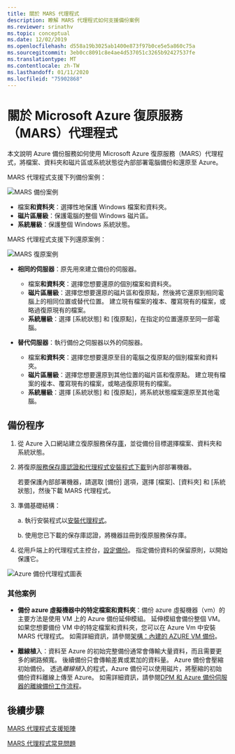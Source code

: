 ```yaml
---
title: 關於 MARS 代理程式
description: 瞭解 MARS 代理程式如何支援備份案例
ms.reviewer: srinathv
ms.topic: conceptual
ms.date: 12/02/2019
ms.openlocfilehash: d558a19b3025ab1400e873f97b0ce5e5a860c75a
ms.sourcegitcommit: 3eb0cc8091c8e4ae4d537051c3265b92427537fe
ms.translationtype: MT
ms.contentlocale: zh-TW
ms.lasthandoff: 01/11/2020
ms.locfileid: "75902868"
---
```

# <a name="about-the-microsoft-azure-recovery-services-mars-agent"></a>關於 Microsoft Azure 復原服務（MARS）代理程式

本文說明 Azure 備份服務如何使用 Microsoft Azure 復原服務（MARS）代理程式，將檔案、資料夾和磁片區或系統狀態從內部部署電腦備份和還原至 Azure。

MARS 代理程式支援下列備份案例：

![MARS 備份案例](./media/backup-try-azure-backup-in-10-mins/backup-scenarios.png)

- 檔案**和資料夾**：選擇性地保護 Windows 檔案和資料夾。
- **磁片區層級**：保護電腦的整個 Windows 磁片區。
- **系統層級**：保護整個 Windows 系統狀態。

MARS 代理程式支援下列還原案例：

![MARS 復原案例](./media/backup-try-azure-backup-in-10-mins/restore-scenarios.png)

-   **相同的伺服器**：原先用來建立備份的伺服器。
    -    檔案**和資料夾**：選擇您想要還原的個別檔案和資料夾。
    -    **磁片區層級**：選擇您想要還原的磁片區和復原點，然後將它還原到相同電腦上的相同位置或替代位置。  建立現有檔案的複本、覆寫現有的檔案，或略過復原現有的檔案。
    -    **系統層級**：選擇 [系統狀態] 和 [復原點]，在指定的位置還原至同一部電腦。


-   **替代伺服器**：執行備份之伺服器以外的伺服器。
    -    檔案**和資料夾**：選擇您想要還原至目的電腦之復原點的個別檔案和資料夾。
    -    **磁片區層級**：選擇您想要還原到其他位置的磁片區和復原點。 建立現有檔案的複本、覆寫現有的檔案，或略過復原現有的檔案。
    -    **系統層級**：選擇 [系統狀態] 和 [復原點]，將系統狀態檔案還原至其他電腦。

## <a name="backup-process"></a>備份程序

1. 從 Azure 入口網站建立復原服務保存[庫](https://docs.microsoft.com/azure/backup/backup-configure-vault#create-a-recovery-services-vault)，並從備份目標選擇檔案、資料夾和系統狀態。
2. 將復原[服務保存庫認證和代理程式安裝程式下載](https://docs.microsoft.com/azure/backup/backup-configure-vault#download-the-mars-agent)到內部部署機器。 

    若要保護內部部署機器，請選取 [備份] 選項，選擇 [檔案]、[資料夾] 和 [系統狀態]，然後下載 MARS 代理程式。

3. 準備基礎結構：

    a. 執行安裝程式以[安裝代理程式](https://docs.microsoft.com/azure/backup/backup-configure-vault#install-and-register-the-agent)。

    b. 使用您已下載的保存庫認證，將機器註冊到復原服務保存庫。
4. 從用戶端上的代理程式主控台，[設定備份](https://docs.microsoft.com/azure/backup/backup-configure-vault#create-a-backup-policy)。 指定備份資料的保留原則，以開始保護它。

![Azure 備份代理程式圖表](./media/backup-try-azure-backup-in-10-mins/backup-process.png)


### <a name="additional-scenarios"></a>其他案例
-   **備份 azure 虛擬機器中的特定檔案和資料夾**：備份 azure 虛擬機器（vm）的主要方法是使用 VM 上的 Azure 備份延伸模組。 延伸模組會備份整個 VM。 如果您想要備份 VM 中的特定檔案和資料夾，您可以在 Azure Vm 中安裝 MARS 代理程式。 如需詳細資訊，請參閱[架構：內建的 AZURE VM 備份](https://docs.microsoft.com/azure/backup/backup-architecture#architecture-built-in-azure-vm-backup)。

-   **離線植**入：資料至 Azure 的初始完整備份通常會傳輸大量資料，而且需要更多的網路頻寬。 後續備份只會傳輸差異或累加的資料量。 Azure 備份會壓縮初始備份。 透過*離線植*入的程式，Azure 備份可以使用磁片，將壓縮的初始備份資料離線上傳至 Azure。 如需詳細資訊，請參閱[DPM 和 Azure 備份伺服器的離線備份工作流程](https://docs.microsoft.com/azure/backup/backup-azure-backup-server-import-export-)。


## <a name="next-steps"></a>後續步驟
[MARS 代理程式支援矩陣](https://docs.microsoft.com/azure/backup/backup-support-matrix-mars-agent)

[MARS 代理程式常見問題](https://docs.microsoft.com/azure/backup/backup-azure-file-folder-backup-faq)
